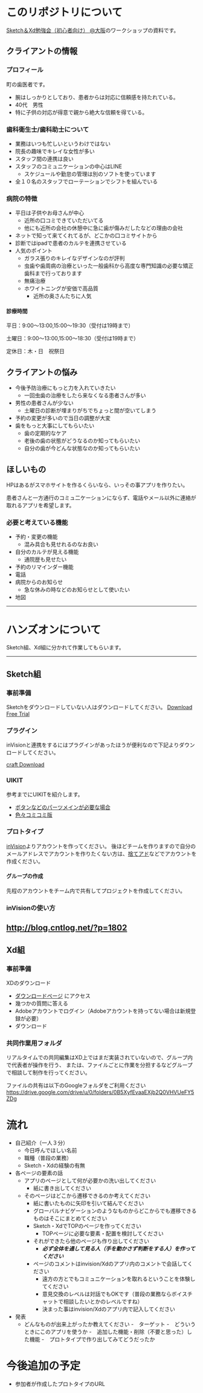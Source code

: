 # このリポジトリについて

[Sketch＆Xd勉強会（初心者向け） @大阪](https://meetinz.connpass.com/event/48111/)のワークショップの資料です。

## クライアントの情報

### プロフィール
町の歯医者です。
- 腕はしっかりとしており、患者からは対応に信頼感を持たれている。
- 40代　男性
-  特に子供の対応が得意で親から絶大な信頼を得ている。

### 歯科衛生士/歯科助士について
- 業務はいつも忙しいというわけではない
- 院長の趣味でキレイな女性が多い
- スタッフ間の連携は良い
- スタッフのコミュニケーションの中心はLINE
  - スケジュールや勤怠の管理は別のソフトを使っています
- 全１０名のスタッフでローテーションでシフトを組んでいる

### 病院の特徴
- 平日は子供やお母さんが中心
  - 近所の口コミできていただいてる
  - 他にも近所の会社の休憩中に急に歯が傷みだしたなどの理由の会社
- ネットで知って来てくれてるが、どこかの口コミサイトから
- 診断ではipadで患者のカルテを連携させている
- 人気のポイント
  - ガラス張りのキレイなデザインなのが評判
  - 虫歯や歯周病の治療といった一般歯科から高度な専門知識の必要な矯正歯科まで行っております
  - 無痛治療
  - ホワイトニングが安価で高品質
    - 近所の奥さんたちに人気

#### 診療時間
平日：9:00〜13:00,15:00〜19:30（受付は19時まで）

土曜日：9:00〜13:00,15:00〜18:30（受付は19時まで）

定休日：木・日　祝祭日
 

## クライアントの悩み
- 今後予防治療にもっと力を入れていきたい
  - 一回虫歯の治療をしたら来なくなる患者さんが多い
- 男性の患者さんが少ない
  - 土曜日の診断が埋まりがちでちょっと間が空いてしまう
- 予約の変更が多いので当日の調整が大変
- 歯をもっと大事にしてもらいたい
  - 歯の定期的なケア
  - 老後の歯の状態がどうなるのか知ってもらいたい
  - 自分の歯が今どんな状態なのか知ってもらいたい


## ほしいもの
HPはあるがスマホサイトを作るくらいなら、いっその事アプリを作りたい。

患者さんと一方通行のコミュ二ケーションにならず、電話やメール以外に連絡が取れるアプリを希望します。

### 必要と考えている機能
- 予約・変更の機能
  - 混み具合も見せれるのなお良い
- 自分のカルテが見える機能
  - 通院歴も見せたい
- 予約のリマインダー機能
- 電話
- 病院からのお知らせ
  - 急な休みの時などのお知らせとして使いたい
- 地図

---
# ハンズオンについて

Sketch組、Xd組に分かれて作業してもらいます。

---
## Sketch組

### 事前準備
Sketchをダウンロードしていない人はダウンロードしてください。
[Download Free Trial](https://www.sketchapp.com/)

### プラグイン
inVisionと連携をするにはプラグインがあったほうが便利なので下記よりダウンロードしてください。

[craft Download](https://www.invisionapp.com/craft)

### UIKIT
参考までにUIKITを紹介します。



- [ボタンなどのパーツメインが必要な場合](https://www.sketchappsources.com/free-source/1979-wirebase-wireframing-kit-sketch-freebie-resource.html)
- [色々コミコミ版](https://www.sketchappsources.com/free-source/1823-moon-wireframe-kit-sketch-freebie-resource.html)

### プロトタイプ
[inVision](https://projects.invisionapp.com/d/signup)よりアカウントを作ってください。
後ほどチームを作りますので自分のメールアドレスでアカウントを作りたくない方は、[捨てアド](http://sute.jp/)などでアカウントを作成ください。

#### グループの作成
先程のアカウントをチーム内で共有してプロジェクトを作成してください。

### inVisionの使い方
http://blog.cntlog.net/?p=1802
----

## Xd組

### 事前準備
XDのダウンロード

- [ダウンロードページ](https://creative.adobe.com/ja/products/download/experience-design?promoid=3X72B5HV&mv=other) にアクセス
- 幾つかの質問に答える
- Adobeアカウントでログイン（Adobeアカウントを持ってない場合は新規登録が必要）
- ダウンロード

### 共同作業用フォルダ
リアルタイムでの共同編集はXD上ではまだ実装されていないので、グループ内で代表者が操作を行う、
または、ファイルごとに作業を分担するなどグループで相談して制作を行ってください。

ファイルの共有は以下のGoogleフォルダをご利用ください
https://drive.google.com/drive/u/0/folders/0B5XyfEvaaEXjb2Q0VHVUeFY5ZDg

# 流れ
- 自己紹介（一人３分）
  - 今日呼んでほしい名前
  - 職種（普段の業務）
  - Sketch・Xdの経験の有無
- 各ページの要素の話
  - アプリのページとして何が必要かの洗い出してください
    - 紙に書き出してください
  - そのページはどこから遷移できるのか考えてください
    - 紙に書いたものに矢印を引いて結んでください
    - グローバルナビゲーションのようなものからどこからでも遷移できるものはそこにまとめてください
    - Sketch・XdでTOPのページを作ってください
      - TOPページに必要な要素・配置を検討してください
    - それができたら他のページも作り出してください
      - ***必ず全体を通して見る人（手を動かさず判断をする人）を作ってください***
    - ページのコメントはinvision/Xdのアプリ内のコメントで会話してください
      - 遠方の方とでもコミュニケーションを取れるということを体験してください
      - 意見交換のレベルは対話でもOKです（普段の業務ならボイスチャットで相談したいとかのレベルですね）
      - 決まった事はinvision/Xdのアプリ内で記入してください
- 発表
  - どんなものが出来上がったか教えてください
    -　ターゲット
    -　どういうときにこのアプリを使うか
    -　追加した機能・削除（不要と思った）した機能
  -　プロトタイプで作り出してみてどうだったか

# 今後追加の予定
- 参加者が作成したプロトタイプのURL





